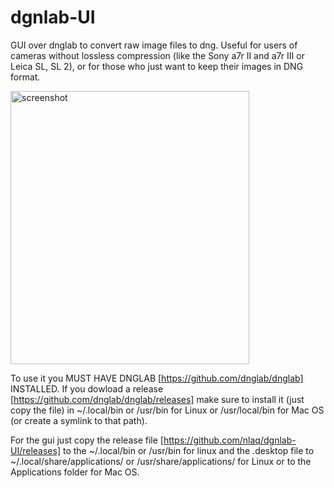 # dgnlab-UI
GUI over dnglab to convert raw image files to dng. Useful for users of cameras without lossless compression (like the Sony a7r II and a7r III or Leica SL, SL 2), or for those who just want to keep their images in DNG format.

<img width="382" height="437" alt="screenshot" src="https://github.com/user-attachments/assets/8d63d281-75af-45a3-9b65-85f9f3b59073" />

To use it you MUST HAVE DNGLAB [https://github.com/dnglab/dnglab] INSTALLED. If you dowload a release [https://github.com/dnglab/dnglab/releases] make sure to install it (just copy the file) in ~/.local/bin or /usr/bin for Linux or /usr/local/bin for Mac OS (or create a symlink to that path).

For the gui just copy the release file [https://github.com/nlaq/dgnlab-UI/releases] to the ~/.local/bin or /usr/bin for linux and the .desktop file to ~/.local/share/applications/ or /usr/share/applications/ for Linux or to the Applications folder for Mac OS.
